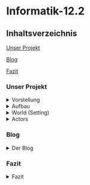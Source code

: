 # Informatik-12.2

## Inhaltsverzeichnis

[Unser Projekt](#1)

[Blog](#2)

[Fazit](#3)

### <a name="1"></a>Unser Projekt

<details>
<summary>Vorstellung</summary>
<br>
Unsere Gruppe, bestehend aus Antonia, Farhat und Vanessa hat ein Spiel namens 'CatchCorona' programmiert. 
Die Idee des Spiels ist es, dass der Spieler einen Antikörper steuert. Dabei muss er mithilfe der Pfeiltasten ein Coronavirus jagen. Wenn der Antikörper das Virus berührt, hat der Spieler gewonnen. Um die Schwierigkeit zu erhöhen, gibt es auch Hindernisse, die Aluhüte, denen man ausweichen muss, oder die auf einen schießen. Letztendlich hat man auch nur eine bestimmte Zeit zum Einfangen, da ein Timer runterläuft.
Programmiert haben wir mit Greenfoot, eine interaktive Java-Entwicklungsumgebung. Dies war für alle in der Gruppe das erste "echte" programmieren.
Der Look und auch das Prinzip des Spieles sollen  an ein 90er-Jahre Arcade Spiel erinnern. Manche der Actors haben wir selbst gezeichnet, so wie den Antikörper, Corona und auch die Aluhüte. Auch die Loose- und Win-Screens haben wir selbst designt. 
Die Idee für das Spiel kam einfach aus der damaligen Corona-Situation heraus. Wir wollten das Thema der Querdenker (Aluhüte), dem Impfen und natürlich dem Coronavirus selbst humoristisch aufarbeiten, um auch einfach mal darüber lachen zu können.
</details>


<details>
<summary>Aufbau</summary>
<br>

### 1. Start Screen
Wenn man das Spiel startet, trifft man als erste auf den StartScreen. Wenn man den StartButton drückt, verschwindet er und stattdessen wird eine Spritze in die Welt gesetzt, die die Impfung darstellen soll. Zusätzlich wird der Schriftzug "Hilfe, rette mich vor Corona!", "Drücke gleich enter zum Starten." und "Steuere den Antikörper mit den Pfeiltasten" angezeigt. Dies sind alle Anweisungen, die der Spieler an die Hand bekommt.
Die Spritze bewegt sich über den Bildschirm nach links und setzt auf halben Wege ein Antikörper (den der Spieler später steuert) in die Welt. Wenn die Spritze den Rand des Screens berührt, wird der GameScreen geöffnet.
 
### 2. Game Screen
Hier beginnt das eigentliche Spiel. Das zu fangende Objekt, Corona, fängt sofort an sich zufällig über den Bildschirm zu bewegen. Der zu steuernde Antikörper fängt erst an sich zu bewegen und sich steuern zu lassen, wenn man die Eingabetaste drückt. Die Aluhüte lassen sich unterscheiden in einen, der statisch ist und mit Bällen zufällig um sich schießt und Aluhüte, die direkt zufällig spawnen und nach kurzer Zeit wieder verschwinden. Wenn man einen Aluhut berührt, oder man von einem Ball abgeschossen wird, hat man verloren. 
Man spielt also klassisch das Spiel und versucht dabei nicht zu sterben und im Rahmen der Zeit das Coronavirus zu fangen. Während des Spiels läuft im Hintergrund durchgehend eine Melodie. Am Ende des Spiels öffnet sich, je nach Ausgang, entweder der Win-Screen oder der Loose-Screen.

### 3.1 Win-Screen
Man gewinnt, wenn der Antikörper Corona berührt. Dann öffnet sich der Win-Screen und ein Applaus ertönt. Zusätzlich hat man hier die Option auf einen 'Play Again' Button zu drücken, um direkt wieder zu dem Game Screen geleitet zu werden.

### 3.2 Loose-Screen
Man landet hier wenn:
- Antikörper Alu berührt
- Antikörper abgeschossen wird
- der Timer abgelaufen ist

 Wenn sich dieser Bildschirm öffnet, ertönt ein trauriger Sound. Auch hier hat man die Option des 'Play Again' Buttons. 
  
</details>

<details>
<summary> World (Setting) </summary>
<br>
 
Es gibt 4 verschiedene Screens/Worlds. Einen StartScreen, ein GameScreen und jeweils ein Loose/Win Screen. Alle spielen in einer Ader, also im menschlichen Blutkreislauf.

### 1. Start Screen
 
Inhalt
- StartButton
- Schriftzüge
- Spritze
- Nicht steuerbarer Antikörper
 
<p align="center">
<img width="600" alt="Start1" src="https://user-images.githubusercontent.com/88386173/162732710-16f9ecd8-2ec9-441d-b9e2-3fdacdb7a9f7.JPG" />
</p>
 
Wenn man das Spiel startet, ist dies der erste Eindruck, den man gewinnt. Wenn man auf den Button drückt, verschwindet dieser und drei Schriftzüge (die Anleitung) und die Spritze werden in die Welt gesetzt. Die Spritze bewegt sich nach links über den Bildschirm und setzt auf dem Weg einen Antikörper in die Welt, der Spieler ist jetzt geimpft (siehe Bild unten). Wenn die Spritze den Rand berührt, wird automatisch der GameScreen geöffnet. Auf dem StartScreen ist außer der StartButton nichts interaktiv. Man kann diesen Teil eher als Animation sehen, die die Geschichte des Spieles darstellt und zusätzlich Zeit gibt, um die Anleitung zu lesen.
 
<p align="center">
<img width="600" alt="Start2" src="https://user-images.githubusercontent.com/88386173/162732774-652f01ce-be59-40f8-bc7e-e4e4ca494a82.JPG" />
</p>
 
<p align="center">
<img width="600" alt="StartCode" src="https://user-images.githubusercontent.com/88386173/162732566-2f1e340e-3cff-49ef-9142-7c3ed5ca5f09.JPG" />
</p>
 
Dies ist der komplette Code des StartScreens. Er ist einfach gehalten, es wird nur der Actor 'StartButton' hinzugefügt, da der restliche Code bei den Actors selbst zu finden ist. 

### 2. Game Screen
 
Inhalt:
- Timer
- Antikörper (steuerbar)
- Corona
- Aluhüte (spawnen random)
- Shooter
- Shot
 
<p align="center">
<img width="600" alt="Game" src="https://user-images.githubusercontent.com/88386173/162733248-0f84099c-1577-4982-945e-fe17ad2e494b.JPG" />
</p>
 
Dies ist ein Screenshot, der den Aufbau des Spieles verdeutlicht. Das gelbe Coronavirus bewegt sich sofort selbstständig und zufällig über den Bildschirm. Der Antikörper ist über die Pfeiltasten steuerbar und bewegt sich erst, wenn man die Eingabetaste drückt. Rechts kann man den statischen Aluhut sehen, der Bälle zufällig schießt. Der linke Aluhut ist einer, der zufällig irgendwo spawnt und auch nach kurzer Zeit wieder verschwindet. Es kann auch sein, dass mehrere Aluhüte spawnen. Oben in der Ecke sieht man den Timer, der runterzählt.

<p align="center">
<img width="600" alt="GameCode1" src="https://user-images.githubusercontent.com/88386173/162732820-c555a8bd-6422-485e-84c5-cc7accb92781.JPG" />
</p>
 
Den Code des GameScreens kann man in zwei Teile einteilen. In dem ersten Teil werden alle Actors in die Welt gesetzt. Es wird auch die Geschwindigkeit reguliert. Zusätzlich wird hier für die Hintergrundmusik codiert. Diese ist statisch, da sie sich sonst jedes Mal, wenn man das Spiel neu startet, selbst überlegen würde.
 
<p align="center">
<img width="450" alt="GameCode2" src="https://user-images.githubusercontent.com/88386173/162732826-74bb813f-fe82-4aee-89f5-fb88f6a78226.JPG" />
</p>
 
Der zweite Teil des Codes enthält die Methoden 'countTime' und 'showTime'. 'countTime' zählt den Timer (der auf dem 1. Bild zu sehen ist) runter und öffnet, wenn 0 erreicht ist, denn Loose Screen - man hat verloren. Die 'showTime' Methode zeigt den runterzählenden Timer und davor den Ausdruck 'Timer:' in der linken oberen Ecke im Spiel an, sodass man immer den aktuellen Stand sehen kann. Die restlichen Codes sind auch bei den Actors zu finden.

### 3.1 Win-Screen

Inhalt:
- Play Again Button
 
<p align="center">
<img width="600" alt="WinScreen" src="https://user-images.githubusercontent.com/88386173/162733304-6e2137d5-6c3d-4857-b5af-a16113942233.JPG" />
</p>

Dies ist der Win-Screen, zu welchem man gelangt, wenn man gewonnen hat. Wenn man den 'Play Again' Button drückt, wird man automatisch erneut zu dem GameScreen weitergeleitet.
Der Code (unten zu sehen) ist für den Screen selbst einfach, es wird der Actor 'NewGame' (der 'Play Again' Button) in die Welt gesetzt. 

<p align="center">
<img width="600" alt="WinCode" src="https://user-images.githubusercontent.com/88386173/162733374-dec407f3-642c-4ce3-9b10-353630161b58.JPG" />
</p>

### 3.2 Loose-Screen

Inhalt:
- Play Again Button
 
<p align="center">
<img width="600" alt="LooseScreen" src="https://user-images.githubusercontent.com/88386173/162733471-60b75e3f-29fe-4ffb-afa8-8c5e7f1c7b6e.JPG" />
</p>

Der Loose-Screen ist identisch aufgebaut, wie der Win-Screen.
 
<p align="center">
<img width="600" alt="LooseCode" src="https://user-images.githubusercontent.com/88386173/162733477-9566d2a9-58e8-4f43-93fb-46c7b41a2a63.JPG" />
</p>

 </details>


<details>
<summary>Actors</summary>
<br>
 
 <p align="center">
  <img width="100" alt="Actors" src="https://user-images.githubusercontent.com/88386173/162728127-cde5776b-6562-4dc9-bf71-4ea8d56dbf7f.JPG" />
</p>
 
## StartButton
 
 <p align="center">
  <img width="250" alt="StartButton" src="https://user-images.githubusercontent.com/88386173/162729189-d608f3d3-5bf5-4a63-9f88-00e8baacdbd5.png" />
</p>
  
<p align="center">
<img width="650" alt="Allgemein" src="https://user-images.githubusercontent.com/88386173/162728603-93c935e9-357f-4ac7-ae9f-8a6b1e66261c.JPG" />
</p>
 
Dies ist der Actor StartButton, der, wenn man ihn drückt, das Spiel startet. Der obere Code ‚public StartButton‘ setzt das Bild des Actors und verkleinert es um die Hälfte.

 <p align="center">
<img width="650" alt="addSpritze" src="https://user-images.githubusercontent.com/88386173/162728649-34611d5d-e4c5-4d5a-98a1-9f7fe8ed0293.JPG" />
</p>
 
Die Funktion des StartButton ist der public void ‚addSpritze‘.  Dieser wird ausgeführt, wenn man mit der Maus auf den Button klickt. Als erstes wird ein Klick-Geräusch abgespielt. Danach wird der Actor ‚Spritze‘ an einer bestimmten Stelle in die Welt gesetzt und die Anweisungen für den Spieler als Text angezeigt. Zuletzt verschwindet der StartButton.
 
 
## Spritze
 
<p align="center">
<img width="100" alt="Spritze" src="https://user-images.githubusercontent.com/88386173/162729308-170eebfc-4aba-4785-bd43-c1c5957426f7.png" />
</p>

<p align="center">
<img width="650" alt="Spritzeallg" src="https://user-images.githubusercontent.com/88386173/162728781-a29b4f3b-1a1a-412e-8d49-069831d6b69e.JPG" />
</p>

<p align="center">
<img width="650" alt="moveanddropp" src="https://user-images.githubusercontent.com/88386173/162728846-f801087a-aa51-461c-adfd-c72116d75541.JPG" />
</p>
 
Der Actor ‚Spritze‘ wird über den StartButton in die Welt gesetzt. Die Spritze hat drei verschiedene Funktionen, ‚impfen‘, ‚add‘ und ‚WorldEdge‘. Bei ‚impfen‘ bewegt die Spritze sich nach links über den Bildschirm. Wenn sie die Stelle (250, 100) erreicht, wird ein Antikörper über ‚add‘ in die Welt gesetzt. Dies ist alles eine Animation, die die Impfung nachstellt und genug Zeit gibt, die Anleitung zu lesen. Wenn die Spritze den linken Bildschirmrand erreicht, wird sie durch ‚WorldEdge‘ entfernt und der GameScreen wird geöffnet. 

## Antikörper
  
Der Antikörper wird auf dem Start-Screen in die Welt gesetzt.

<p align="center">
  <img width="250" alt="Antikörper" src="https://user-images.githubusercontent.com/88386173/152698020-950b4e70-1960-4ee4-9d61-b14cc83ca149.PNG" />
</p>

 <p align="center">
  <img width="900" alt="Antikörperallg." src="https://user-images.githubusercontent.com/88386173/162726009-0193f275-3641-49d9-b691-40447fdd1079.JPG" />
</p>
 
 <p align="center">
  <img width="900" alt="Fortbewegung" src="https://user-images.githubusercontent.com/88386173/162726225-5b13261f-197d-45e3-b724-3164b9a2b5fb.JPG" />
</p>
 
Der Antikörper ist der wichtigste Actor in diesem Spiel. Er wird von dem Spieler gesteuert. Wir haben hier mit einer boolean-Funktion gearbeitet, wodurch die startFlag zu Anfang false ist. Dies hat den Sinn, dass die Funktionen des Antikörpers erst funktionieren, wenn man die Eingabetaste drückt und dadurch die startFlag = true ist. Die Funktionen des Antikörpers sind ‚moveandturn‘, ‚eat‘ und ‚eaten‘. ‚Moveandturn‘ ist dafür da, dass man den Antikörper steuern kann. Dieser bewegt sich nur in Kreisbewegungen voran, da man nur mit der linken und rechten Pfeiltaste arbeitet und der Antikörper sich demnach leicht nach links oder rechts rotiert. Wenn man keine Pfeiltaste drückt, bewegt sich der Antikörper vorwärts.

 <p align="center">
  <img width="900" alt="eat" src="https://user-images.githubusercontent.com/88386173/162726318-09ad2d34-5cd4-4f6a-83b4-c67b8fb8f187.JPG" />
</p>
 
Bei ‚eat‘ wurde dafür codiert, dass wenn der Antikörper den Actor Corona berührt, Corona aus der Welt entfernt wird. Außerdem wird ein klatschen-Sound abgespielt und der Win-Screen geöffnet, da man das Spiel gewonnen hat.

<p align="center">
<img width="900" alt="eaten" src="https://user-images.githubusercontent.com/88386173/163677142-9fd5e374-780b-4c55-be8a-1d828b6b08b9.JPG" />
</p>

‚Eaten‘ hingegen sorgt dafür, dass wenn man den Actor ‚Shooter‘ berührt, man auch verloren hat, ergo es wird die traurige Melodie gespielt und der Loose-Screen wird geöffnet.

## Corona Virus

<p align="center">
<img width="259" alt="Virus" src="https://user-images.githubusercontent.com/88386173/152698129-0ca5576c-3438-45a8-adbd-3b08ba420612.PNG" />
</p>
  
 
<p align="center">
<img width="650" alt="move" src="https://user-images.githubusercontent.com/88386173/162728278-a9d22436-9dda-43d9-9994-2abd151c9ef2.JPG" />
</p>
 
Der Actor Corona hat nur eine Aufgabe, nämlich sich willkürlich hin und her zu bewegen.  Mit dem void ‚moveAround‘ bewegt sich das Virus immer vorwärts. Allerdings wird immer wieder eine zufällige Nummer zwischen 0 und 100 generiert Wenn diese kleiner als 10 ist, dreht sich der Actor um einen bestimmten Grad, der auch zufällig generiert wird. Außerdem hat Corona noch die Aufgabe, wenn es einen Rand berührt, sich um 180 Grad zu drehen, sodass es nicht hängen bleibt.
 
## Alu (Aluhut)
 
<p align="center">
<img width="100" alt="Actors" src="https://user-images.githubusercontent.com/88386173/162729778-18bc58ad-b345-45a7-9cac-de03c0118236.png" />
 </p>

<p align="center">
<img width="650" alt="Aluallg" src="https://user-images.githubusercontent.com/88386173/162729448-56552ad7-86e4-4e25-9665-689ef1c2fd3f.JPG" />
</p>
 
Aluhut ist einer der Actor, die der Antikörper nicht berühren darf. ‚Appear‘, ‚kill‘ und ‚disappear‘ sind seine Methoden. 

<p align="center">
<img width="650" alt="appear" src="https://user-images.githubusercontent.com/88386173/162729543-1fb8e665-f79d-409a-8996-45a87ec24484.JPG" />
</p>
 
Bei ‚appear‘ ist dafür codiert, dass eine zufällige Zahl zwischen 0 und 400 generiert wird. Wenn diese Nummer 15 ist, wird ein Aluhut an zufällig generierten Koordinaten in das Spiel gesetzt. So ist gegeben, dass weder das Wo noch das Wann der Aluhüte vorhersehbar ist. 

<p align="center">
<img width="650" alt="kill" src="https://user-images.githubusercontent.com/88386173/162729594-82c28171-8d23-4b07-bfae-c5d9e8397417.JPG" />
</p>
 
Public void kill sorgt dafür, dass wenn der Antikörper einen Aluhut berührt, der Antikörper entfernt, die traurige Melodie abgespielt und der Loose-Screen geöffnet wird. Der Spieler hat verloren.
 
<p align="center">
<img width="650" alt="disappear" src="https://user-images.githubusercontent.com/88386173/162729641-1f1ccb19-6420-4abe-aab6-3bbf1df96600.JPG" />
</p>
 
Allerdings können die Aluhüte auch selber verschwinden. Bei ‚disappear‘ wird ein definierter Timer runtergezählt und wenn er 0 erreicht, wird der Aluhut aus der Welt entfernt. Wenn es dies nicht geben würde, wäre der Screen nach kurzer Zeit voll mit Aluhüten. Außerdem macht es das Spiel spannender, wenn Hindernisse zufällig auftreten und kurz danach wieder verschwinden.

## Shooter
 
<p align="center">
  <img width="100" alt="Shooter" src="https://user-images.githubusercontent.com/88386173/162730377-50c6d2fa-2108-4be2-b434-748d4752e4eb.png" />
</p>

<p align="center">
<img width="700" alt="Allg" src="https://user-images.githubusercontent.com/88386173/162730321-632c9d41-f98b-4c9e-ba19-a2127b3530af.JPG" />
</p>
 
Der Shooter ist ein Aluhut, der sich immer in einer Ecke des Game-Screens befindet und die Fähigkeit besitzt, Globulis, symbolisch dargestllt durch den Actor Shot, durch das Spiel zu schießen. Die Rate der Schussverzögerung, wird durch dem Minimalwert (minShotelay = 40) und dem Maximalwert (maxShotDelay = 160) geregelt. Wenn der codierte shotTimer == 0 entspricht, wird ,shoot' ausgeführt, und zwar in bestimmten Abständen, die von den Schussverzögerungen angegeben werden. Diese Funktion läuft durchgehend. ,shoot' regelt zunächst die Schussausrichtung von Shot, mittels des Greenfoot Ausdrucks ,getRandomNumber(360)', was heißt, dass eine Nummer zwischen 0 und 359 kreiert wird. Shot spawnt somit nach dem Zeit Intervall mit seiner Ausrichtung an der Stelle unseres Shooters. 

## Shot
 
<p align="center">
<img width="50" alt="Shot" src="https://user-images.githubusercontent.com/88386173/162730430-6f50961d-f09c-4be3-8279-b43d929504e8.png" />
</p>

<p align="center">
<img width="750" alt="Allg" src="https://user-images.githubusercontent.com/88386173/162730601-2a1c4f6a-edb5-4150-8d68-1899c94d949a.JPG" />
</p>

Shot entspricht die Globulis, die willkürlich durch den Screen geschoßen werden und ein weiteres Hindernis des Spiels darstellen sollen. Der erste Teil des Codes, greift die vom Shooter gegebene Ausrichtung auf und übertragt diese auf unser zu schießendes Objekt. "delete" und "mover" sind der Übersicht halber im public void act() und werden nacheinander ausgeführt.
 
<p align="center">
<img width="750" alt="delete" src="https://user-images.githubusercontent.com/88386173/162730641-fc378b4b-c9d7-40e4-8fd8-5ef08f9318ae.JPG" />
</p>
 
Wenn Shot auf den Protagonisten unseres Spiels, den Antikörper, trifft, wird der folgende Code ausgeführt. Der Abstand zum Antikörper ist in einem solchen Fall Null. Wenn der Abstand Null ist, wird der Antikörper aus der Welt gelöscht und es erscheinen die traurige Musik und der Loose-Screen, da man das Spiel bei Kontakt mit den Globulis verliert. 

<p align="center">
<img width="750" alt="mover" src="https://user-images.githubusercontent.com/88386173/162730693-9272250f-c732-4c3b-b3cf-a0dc409be736.JPG" />
</p>
 
Der Code für ,mover' sorgt dafür, dass sich unser Actor überhaupt bewegt und schlußendlich beim Aufprallen gegen die Ränder des Screens, nicht an diesen hängen bleibt und aus der Welt verschwindet. 

## NewGame
 
<p align="center">
<img width="100" alt="PlayAgain" src="https://user-images.githubusercontent.com/88386173/162730888-746e34e3-d882-4ffb-90f6-2a97e0a4296b.png" />
</p>
 
<p align="center">
<img width="750" alt="AllgPlayAgain" src="https://user-images.githubusercontent.com/88386173/162730830-23d5e9da-3bfb-4855-9cc8-1ed96677b7de.JPG" />
</p>
 
Im Code des Actors ‚PlayAgain‘ wird am Anfang erst das Bild genau definiert. Dann kommt die Act Methode, in welcher definiert ist, dass wenn man mit der Maus den Actor klickt, ein Klick-Geräusch abgespielt und der GameScreen geöffnet wird. Man kann das Spiel direkt erneut starten und so die Animation und Anleitung am Anfang überspringen.


</details>

### <a name="2"></a>Blog

<details>
<summary>Der Blog</summary>
<br>
  
## 21-12-2021
Unsere Gruppe hat heute angefangen, über neue Projekt Ideen nachzudenken. Anschließend haben wir recherchiert, welche Programme und Programmiersprachen für Anfänger geeignet sind. Dies war etwas schwierig, einfach wegen der Fülle an Auswahlmöglichkeiten, die online vorhandens sind. Mit Hilfe einer Beratung von Herrn Buhl haben wir uns dazu entschlossen, ein neues Coding Programm auszuprobieren und nicht mehr in Blocksprache zu coden, sondern uns an das "echte" Coden zu wagen. Schnell sind wir zu Greenfoot gelangt, ein für Ausbildungszwecke entwickeltes Programm, bei welchem man mit Java programmiert. Herr Buhl hat uns einen großen Teil der Stunde, die Basics von Greenfoot mit "Actors" und "Worlds" erklärt und wie diese miteinander interagieren und man programmiert.

## 22-12-2021
Wir haben uns erste Spiele bei Greenfoot angeschaut, wie ein Raketenspiel, um das Prinzip dahinter besser zu verstehen.

## 11-01-2022

Heute hat sich Vanessa weiter mit Greenfoot beschäftigt. Nun wissen wir etwas mehr über Greenfoot und was / wieviel wir damit programmieren können. Wir überlegen weiterhin, was wir konkret mit Greenfoot machen wollen, weswegen wir uns weiterhin über dieses Programmier-Portal informiert haben und verschiedene Dinge damit ausprobiert haben. Nun wissen wir, wie wir die Actors zum Bewegen bekommen. Das Kommando move(50) lässt den Actor automatisch nach rechts bewegen, wenn der "Run" Button berührt wird, genau so wie TurnTowards(), wodurch er sich eine eine andere Richtung (hin zu etwas) bewegt. Auch wenn das schon eine erste Erkenntnis ist, müssen wir natürlich noch daran arbeit. Am Ende soll es nämlich ein Spiel werden, was mit den Tasten der Tastatur spielen kann und nicht eine Simulation. Dafür hat uns Herr Buhl auch ein Buch gegeben, mit einer Einführung zu Greenfoot. Dieses hat Vanessa dann mit nach Hause genommen.

Erster Fortschritt:

![cakecode](https://user-images.githubusercontent.com/88386321/149143439-dc78d9d9-21ff-4080-a3c1-d8c94151a41a.PNG)
![mousecode](https://user-images.githubusercontent.com/88386321/149143135-7704f5c2-0cdf-4ff8-878f-937b58a161c5.PNG)
  
Erster Codes für zwei sich bewegende Objekte (Actors).

![restingactors](https://user-images.githubusercontent.com/88386321/149143188-e60a1076-9b70-44f7-af10-342fa5b1708d.PNG)
  
Objekte (Actors) in der Welt.

![runningactors](https://user-images.githubusercontent.com/88386321/149143281-abfe9a30-c43e-4e4d-95e9-94397fa81a41.PNG)
  
Die Objekte nachdem "Run" gedrückt wird. 

## 12-01-2022

Heute hat die Stunde etwas später begonnen (ca. 13:20). Da wir nicht so viel Zeit hatten, haben wir uns mit dem Buch beschäftigt, was uns Herrn Buhl am Tag zuvor gegeben hat, um Java und Greenfoot nach wie vor besser nachzuvollziehen. Schliesslich hat Vanessa angefangen, den vorgegebenen Tutorials folgend etwas neues auf Greenfoot zu programmieren. 
 
## 18-01-2022
Was haben wir gemacht?
  
## 19-01-2022
Wir haben eine Mindmap mit unseren Finalen Ideen für unser neues Projekt erstellt:

<p align="center">  
<img width="1010" alt="Informatik12 2" src="https://user-images.githubusercontent.com/88386173/152692115-733754d4-b3d2-42aa-a9e8-5ea66cd2479d.PNG" />
</p>
  
1. Idee: Ein Klavier programmieren, bei dem Töne erscheinen, wenn man verschiedene Tasten drückt. Zusätzlich kann man seine Werke aufnehmen und immer wieder abspielen, oder sogar die Art von Tönen verändern, wie in eine Orgel. 
2. Idee: Ein Spiel, in welchem man ein Antikörper ist, der einen Coronavirus jagt. Es spielt sich in einer Ader ab und das Ziel ist es, den Virus zu fangen. Dabei treten Hindernisse auf, wie statische Aluhüte, denen man ausweichen muss, oder Globulis, die auf einen geschossen werden. Wenn man eines von beiden berührt ist das Spiel vorbei.
  
Wir haben uns darauf geeinigt, die 2. Spielidee zu verwirklichen und sammeln nun Codes, die wir benötigen.
  
## 25-01-2022
Ausgefallen  

## 26-01-2022
Ausgefallen

## 01-02-2022
Vanessa hat angefangen das Spiel zu programmieren. Nachdem sie das Greenfoot Buch zum grössten Teil durchgelesen hat und Zuhause Videos zum Programm geschaut hat, hat sie probiert, ein "Test-Spiel" mit ähnlichen Funktionen zum geplanten Endspiel zu erstellen. Zunächst hat sie die drei Actors "pizza", "leaf" und "shots" in die Welt gesetzt. Dabei soll "pizza" das "Antikörper" darstellen und "leaf" das "Coronavirus". Das Spiel sollte demnach daraus bestehen, dass das Antikörper probiert, den sich durchgehend bewegenden "Virus" abzuschießen. Der erste Schritt war also, dass "pizza" den Actor "shots" beim drücken der Leertaste auf "leaf" schiesst. Dabei soll sich Pizza später auch noch nach oben und nach unten bewegen können. Die Funktion des Abschießens wurde diese Stunde programmiert:
  
![game(1)](https://user-images.githubusercontent.com/88386321/154082477-b08c25bf-9796-41f2-98ac-1d65115aed51.PNG)
  
Screen mit den Actors "pizza" und "leaf"
  
![game(2)](https://user-images.githubusercontent.com/88386321/154082674-6b0cf9e6-8f13-4abf-8ee1-a685c39c30a3.PNG)
  
Screen, nachdem "shots" durch drücken der Leertaste geschossen wurde

Codes zum abschiessen von "shots":

![pizzacodes](https://user-images.githubusercontent.com/88386321/154083433-de33620e-d32b-4065-b185-f1709b1e6196.PNG)
  
## 08-02-2022
Antonia hat zu Hause, da sie krank war und in ein paar Stunden gefehlt hat, weiter gearbeitet. Zum einen hat sie Github aktualisiert und den Aufbau der Seite weiter ausgearbeitet. Dann hat sie im Greenfoot Buch erste Codes herausgesucht, die für unser Spiel nützlich sein könnten. Zuletzt hat sie unseren Spielhintergrund und die Charaktere gezeichnet, sodass wir diese ins Spiel einarbeiten können.
Farhat hat zu Hause, da sie krank war, für Antonia und Vanessa mögliche Codes recherchiert für die Art von Spiel, die wir umsetzen wollen.
In der Stunde haben wir angefangen, eine zweite Version von unserem Spiel zu programmieren. Der Unterschied zur anderen Version liegt dabei, dass sich der Protagonist nicht vor und zurückbewegt, sondern er sich ständig fortbewegt und man mit den links und rechts Tasten  nur der Winkel ändern kann. Zusätzlich zu der Steuerung haben wir auch schon den Antagonisten erstellt, welcher, wenn der Protagonist ihn berührt, verschwindet. Der Antagonist bewegt sich von alleine und völlig zufällig vortwärts und dreht um, wenn er den Bildschirmrand berührt. 
Bisher sind unsere Actors nur durch "Platzsteller" besetzt, da die Bilder, die Antonia zu Hause erstellt hat momentan noch nicht funktionieren. Sie haben, obwohl sie freigestellt sind, immer noch einen weißen Rand und erscheinend viel zu groß. Dieses Problem wollen wir noch lösen. 
  
<p align="center">
<img width="900" alt="code world" src="https://user-images.githubusercontent.com/88386173/153778984-662cd5d7-3dc2-49ce-9715-49a6f12ccd18.png" />
</p>
  
Das hier ist die Code Übersicht unserer World, in der das eigentliche Spiel stattfindet. Hier werden die beiden Charaktere Corona und Antikörper zu Anfang des Spiels hinzugefügt. 
  
<p align="center">
<img width="900" alt="code antigen" src="https://user-images.githubusercontent.com/88386173/153778772-71122d78-4177-434e-9893-a7079ab405be.png" />
</p>
  
 Der obere Code bewirkt, dass sich der Protagonist bei rechter/linker Pfeiltaste jeweils um 3 Grad dreht. 
 Der untere Code bewirkt, dass  der Protagonist bei Berührung den Antagonist ("Corona") "isst", dieser also verschwindet.
 
 <p align="center">
<img width="900" alt="code corona" src="https://user-images.githubusercontent.com/88386173/153778885-a0d5b124-b583-4562-89bb-ec2eebcdf022.png" />
</p>

Dies sind die ersten Codes des Antagonisten "Corona". Der obere code ist dafür da, dass sich Corona fortbewegt und dabei sich in zufällig erstellten Winkeln dreht um die Richtung zu wechseln.
Die beiden unteren Codes beschreiben, wie zuvor erwähnt, dass  Corona, falls es den Rand berührt, abprallt und in die genau andere Richtung (180 Grad) weiter bewegt.
  
<p align="center">
<img width="400" alt="world 1" src="https://user-images.githubusercontent.com/88386173/153779031-397eeaa0-ba1c-4ec3-8e6c-d07114397cb1.png" />
</p>
  
Und hier sieht man nun final unseren ersten Entwurf des Spieles. Das Mader-ähnliche Tier stellt den Gegner dar, das K steuert der Spieler. Wichtig zu erwähnen ist hier, dass alles, sowohl die Kostüme der Actors als auch der Hintergrund bisher nur Platzhalter sind und sich noch ändern sollen.
  
Zusatz: Da Vanessa und Antonia  sich falsch verstanden haben und an zwei verschiedenen "Arten" des Spiels gearbeitet haben (vgl. 08.02.2022), mussten wir sämtliche Codes, die Vanessa eigentlich programmiert hatte, verwerfen.
  
Vanessa hat also Plan geändert und die Rollen von "pizza" und "leaf" umgedreht. "Pizza" soll jetzt das Antikörper sein, welches vom Actor "leaf", unserem Aluhütchen, abgeschossen werden soll. Die Funktionen, des sich Hoch- und Runterbewegens waren also nicht mehr nötig, genauso wie das weitere Programmieren des sich automatisch Hoch- und Runterbewegenden "leaf"-Actor. Nachdem Antonia und Vanessa das Missverständnis geklärt haben und sich dazu entschieden haben, an Antonias "Jagd"-Version weiter zu codieren, hat sich Vanessa mit unterschiedlichen Codes auseinandergesetzt, die man in die richtige Version einsetzen könnte. Der nächste Schritt war für sie, ein Code zu finden, durch welchen der Actor "pizza" verschwindet, sobald er vom abgeschossenen Actor "Shots" berührt wird. 
  
Code für das Verschwinden von "pizza" nach dem Abschießen von "Shots":
  
![shotnewcode](https://user-images.githubusercontent.com/88386321/157477273-3c111640-72f4-4b73-8a77-35ed253a602f.jpeg)


## 09-02-2022
Vanessa und Antonia haben sich aufgeteilt und coden jeweils beide an einer der beiden App-Versionen weiter. Am Ende wollen wir dann die Funktionen, die uns am besten gefallen, zu einem Spiel zusammensetzen. 
So hat Vanessa weiter an einer "Schieß-Funktion" gecodet, die wir später für Hindernisse nutzen wollen, die auf unseren Protagonisten schießen, oder er kann auf diese schießen.
Antonia hat währenddessen eine zweite subworld erstellt und auf dieser einen Startbutton-actor eingeführt, bei welchem auf Knopfdruck das Spiel startet. Da Greenfoot andauernd abgestürzt ist, konnte sie ihn bisher nicht testen und muss dies nächste Stunde tun. Zuhause hat Antonia den GitHub für die letzten Tage geupdatet.

## 15-02-2022
Antonia hat einen Start Screen als neue World eingefügt, die als Erstes erscheint, wenn man das Spiel startet. Darauf ist ein Actor mittig platziert, welcher wie ein Startknopf aussieht. Wenn man auf "Button" drückt, erscheint der Gaming Screen und der Coronavirus fängt schon an sich zu bewegen. 
Den Actor, den der Spieler selbst steuert, ein Antikörper, fängt erst an sich zu bewegen, wenn man die Eingabetaste klickt. Dies haben wir mit einer Boolean Funktion codiert, die immer false ist, außer wenn die Eingabetaste gedrückt wird. Und die Aktionen des Antikörper arbeiten nur, wenn Boolean true ist. 
Nachdem dies eingestellt war, hat sich Antonia an die Einführung eines Hindernis probiert. Wir wollten Querdenker, sogenannte "Alu"s (wegen Aluhüte), die immer wieder random auftauchen und nach ein paar Sekunden wieder verschwinden. Wenn der Antikörper gegen einen Alu stößt, ist das Spiel verloren.
Der Code sieht vor, dass  der Computer eine Zahl zwischen 0 und x random generieren soll. Ist diese Zahl 15, wird ein Alu an eine beliebige Stelle im Spiel platziert. Allerdings hat sie dazu noch nicht die Funktion erstellt, dass Alu nach ein paar Sekunden wieder verschwindet, weshalb sie in der Test- und Suchphase nach einer passenden Zahl, von Alus überschwemmt wurde. Doch nach ein paar Versuchen, hat sie eine gute Zahl gefunden, wo Alus in einem angemessenen Abstand spawnen.
  
<p align="center">
<img width="700" alt="startbutton" src="https://user-images.githubusercontent.com/88386173/156214139-04980902-3b87-42fd-bec8-1a2497f6e4b9.PNG" />
</p>
Dies ist der StartButton, der das Spiel startet.
  
  <p align="center">
<img width="700" alt="gegner" src="https://user-images.githubusercontent.com/88386173/156213672-2d6295b6-b3cb-4e48-82a2-829dd9057b8e.PNG" />
</p>
  
Dies ist der Code, damit Gegner nach einer zufälligen Zeit auftauchen und das Spiel verloren ist, wenn der Antikörper ein Alu berührt.

Vanessa hat sich mit der Frage beschäftigt, wie die Shots, nachdem sie geschossen wurden, verschwinden können. Nach dem Abschießen blieben diese am Rand des Spiels hängen, was ja im wahren Spielen vermieden werden sollte. Sie hat sich also im Forum und in der Greenfoot-Bibliothek über mögliche Codes informiert und auch verschiedene ausprobiert. Jedoch hat keiner von diesen funktioniert. Ihre Aufgabe war es also, nach einem passenden Code zu suchen. Weiter beschäftigt sich Vanessa auch mit der Frage, wie "Shots" automatisch geschossen werden kann, da diese Funktion zu einem Actor gehört, den wir nicht kontrollieren sollen, sondern der den Spieler in verschiedenen Zeitabständen abschießen soll.
  
## 16-02-2022
Antonia hat heute den Start-Button auf dem Startscreen resized, da dieser viel zu groß war. Dazu hat sie die beiden End-Screens 'Loose' und 'Win' provisorisch erstellt und in das Spiel eingebettet. Bis zur nächsten Stunde will sie die endgültigen Screens für das Ende designen.   
Farhat war heute auch wieder da und schaut uns über die Schulter. Zusätzlich probiert sie sich selbst im Programmieren und recherchiert im Internet nach nützlichen Codes.
  
<p align="center">
<img width="500" alt="startbuttonsize" src="https://user-images.githubusercontent.com/88386173/156215523-88df1fe1-7f48-4fac-b59a-f9c46c3ac9d1.PNG" />
</p> 
Dieser Code passt die Größe des Buttons an.
  
Vanessa hat zusammen mit Herrn Buhl den richtigen Code zum Verschwinden von "Shots" am Rand gefunden und diesem im Spiel eingebaut (einen Code, den sie unter anderem schon probiert hatte, jedoch falsch programmiert hatte). Außerdem hat sie eine Lösung gefunden, wodurch "Shots" in bestimmten Zeitabständen vom Actor "leaf" geschossen werden kann. Diesen Code plant sie nächste Stunde zu programmieren.
  
![shotnewcode](https://user-images.githubusercontent.com/88386321/157490166-a99244e7-9ea2-4947-a0ad-9d43e904a691.jpeg)

Code der "Shots"-Klasse zum Verschwinden 
  
## 22-02-2022
Antonia hat bei den Alus (die Hindernisse) nun versucht einen Timer einzuführen. Wenn dieser abgelaufen ist, soll das spezifische Alu wieder verschwinden. Allerdings scheint irgendwo im Code ein Fehler zu liegen, den sie partout nicht finden kann. Denn anstatt nach einigen Sekunden zu verschwinden, verschwindet Alu sofort und taucht auch nie wieder auf. Da sie den Fehler im Code vorerst nicht finden kann, macht sie erstmal was anderes. Sie führt die endgültigen Loose- and Win-Screens ein. Auch ändert sie vom Antikörper das provisorische Kostüm (ein roter Kreis mit "K" drin) zu dem endgültigen Kostüm, dass sie extra zu Hause gezeichnet hat.

Vanessa hat hingegen die Funktion zum automatischen Schießen von "Shots" codiert. Dafür hat sie in der Bowser-Klasse von "leaf" die Maximale und Minimale Verzögerung zwischen den Schüssen angegeben, wobei sie die Parameter 40 und 160 gewählt hat. Der Timer, welche die Funktion "shoot()" der "leaf" Klasse aufruft, besteht aus der Summe von dem Minimalwert (40) und eine willkürliche Zahl zwischen den Parametern, wobei diese Funktion wiederholt läuft.
  
![leafcodenew](https://user-images.githubusercontent.com/88386321/157482899-57747368-0619-40a3-b1b0-5dbda127a2e0.PNG)

Erste Code: Timer der "Shots"
  
## 23-02-2022
Herr Buhl hat Vanessa und Antonia eine weitere, ausführlichere Ausführung in Greenfoot gegeben und ihnen weitere Codes und Möglichkeiten präsentiert. Auch hat er den Fehler in Antonias Alu-Timer gefunden (ein ";", wo es nicht hingehörte). Der Code funktioniert nun also.
  
<p align="center">
<img width="700" alt="timer" src="https://user-images.githubusercontent.com/88386173/156214506-92c66ef4-94ee-4874-b7e4-75f6f6990f08.PNG" />
</p>
  
Das fehlerhafte Semikolon kann man in der if Funktion sehen. Ohne dieses funktioniert der Code.
  
Herr Buhl konnte Vanessa mit dem Problem der willkürlichen Schüsse helfen. Da "Shots" nicht nur horizontal und in eine Richtung geschossen werden sollte, sondern in mehreren Richtungen, bedarft es auch einen entsprechenden Code. Vanessa hatte zunächst vor, mit der Funktion Greenfoot.getRandomNumber einen Code zu erstellen, durch welchen eine willkürliche Nummer ausgesucht werden solle, die durch andere Codes eine Schussrichtung angeben sollte. Dies hatte leider nicht funktioniert. Dennoch konnte Herrn Buhl uns dabei helfen, einen anderen Code zu finden.
  
![shotnewcode](https://user-images.githubusercontent.com/88386321/157486181-e1497787-44db-4ec1-b6de-a205c3cb10f4.PNG)

Der Code gehört zur "Shots"-Klasse. Der obere Teil in der Bowser-Klasse gehört zur Ausführung der Funktion. Der Code der "leaf"-Klasse ruft die Funktion für den Actor "Shots" auf.
  
![leafcodenew](https://user-images.githubusercontent.com/88386321/157486779-1d5f9549-15e1-44bd-8907-e5eade30cbbb.PNG)

Der zweite Code gehört zu "leaf" und basiert auf dem schon erahnten Prinzip von "Greenfoot.getRandomNumber". Er dient zur willkürlichen Schieß-Funktion von "leaf"

  
## 01-03-2022
Antonia hat zu Hause den GitHub aktualisiert und die Sachen eingetragen, die sie in den letzten 2 Wochen programmiert hat. Sie hat auch einen neuen Start-Screen designt. Im Unterricht hat sie dann direkt den neuen Start-Screen eingeführt. Dann hat sie eine kleine Animation programmiert, die abläuft, nachdem man den StartButton gedrückt hat (dieser verschwindet dann). Eine Spritze erscheint im Bild und bewegt sich nach links. An einer bestimmten Koordinate (X/Y), setzt sie ein Antikörper in die Welt (der Körper ist nun geimpft). Die Spritze bewegt sich weiter, bis sie den linken Rand berührt, dann öffnet sich das eigentliche Spiel. Nachdem dies funktioniert hat, hat sie das provisorische Corona Kostüm gegen das Echte ausgetauscht. Danach wurden alle Actors so unbenannt, dass sie am Anfang großgeschrieben werden und dementsprechend die Codes noch überarbeitet.
Farhat hat als Erstes nach einem Bild für unseren Alu-Actor gesucht. Danach hat sie auch gecodet. Sie hat ausprobiert, wie man Soundeffekte bei bestimmten Interaktionen und allgemein eine Melodie im Hintergrund einrichten kann. Dies wollen wir, wenn die Zeit es zulässt, noch auf unser Spiel übertragen.
Zum Schluss der Stunde hat Vanessa das erste Mal probiert, die separat programmierten Codes zusammenzufügen. Dies heißt konkret, dass wir Alu jetzt auch schießen lassen wollen. Die Codes an sich haben keine Fehler, aber sie funktionieren zusammen nicht so gut, wie einzeln. Wir werden nun versuchen, den Fehler zu finden. Sonst haben wir die Idee, dass wir 1 statischen Alu zusätzlich einführen, der immer da ist, und als einziger schießt. An diese Funktion soll nun Vanessa arbeiten.

<p align="center">
<img width="500" alt="neuerbutton" src="https://user-images.githubusercontent.com/88386173/156214849-93ae399c-836e-4dd4-a684-2fcf001d4ec2.PNG" />
</p> 
  
Der StartButton wurde für die Animation am Anfang umfunktioniert. Wenn dieser geklickt wird erscheint nun nicht direkt die Game-World, sondern der Knopf verschwindet und eine Spritze erscheint. 
 
<p align="center">
<img width="700" alt="Spritzecode" src="https://user-images.githubusercontent.com/88386173/156215546-19f20811-6cd7-43c5-9f5f-dd658dcce9c3.PNG" />
</p> 
  
Dies ist der Code für den neuen Actor "Spritze". Die Spritze bewegt sich nach links (also auf der X-Achse immer minus 1) und auf dem Weg setzt sie bei 200/200 ein Antikörper ab, der Körper ist nun also "geimpft". Wenn sie den Rand berührt (ifAtEdge), wird das eigentliche Spiel gestartet.

## 02-03-2022
Da wir mit der Entwicklung des Spiels schon ziemlich weit sind und planen, in der nächsten Doppelstunde den Fehler der Alus zu beheben, haben sich Antonia und Vanessa zusammengesetzt, um weitere Ideen für das Spiel zu konzipieren. Sie sind zu dem Entschluss gekommen, dass sie den von Farhat gesuchten Code für Soundeffekte einbauen wollen und auch an eine Funktion arbeiten wollen, die Schriftzüge (z.B. Hilfe, rette mich vor Corona!) einblenden lässt. Letztere Funktion wird sich Antonia widmen während Vanessa probiert den Fehler zu beheben. Außerdem hat Vanessa diese Stunde sämtliche Screenshots von Codes gemacht und einige alte Codes nachgestellt, die sie vergessen hatte, zu screenshoten.
 
## 08-03-2022
Heute ist der Unterricht wegen eines Ausfluges ausgefallen.
  
## 09-03-2022
Heute hat sich Vanessa weiterhin mit dem Problem der Aluhütte beschäftigt. Die verschiedenen Codes hat sie alle abgeglichen und verschiedene Fehler (falsche Benennung der Actors) korrigiert. Es scheint jedoch, dass es immer noch zu Fehler kommt, weswegen wir nun beschlossen haben, zwei verschiedene (Alu-)Actors zu erstellen, von denen einer die programmierte Schießfunktion besitzt und der andere willkürlich, als Hindernis, spawnt. Zudem hat Vanessa Zuhause ihre fehlende Einträge nachgetragen und den Github vervollständigt.   
Antonia hat versucht, einen Code zu programmieren, um einen bestimmten Text am Anfang des Spieles erscheinen zu lassen. Nebenbei hat sie Farhat dabei unterstützt, Codes auszuprobieren, die Soundeffekte oder Hintergrundmelodien erscheinen lassen.

## 15.03.2022
Antonia hat zu Anfang der Stunde die Lösung für den Text gefunden und ihn auch in das Spiel eingebaut.
Vanessa hat währenddessen das Zusammenführen beider Versionen des Spiels, die wir programmiert haben, wiederholt, da beim ersten Mal irgendwo ein Fehler geschehen ist. Am Ende haben wir alle am Spiel gearbeitet und die Funktionen aller Actors geprüft. Das Zusammenführen der Codes hat geklappt und die Roh-Version unseres Spieles funktioniert.
 
## 16.03.2022

 
## 22.03.2022
Wir wollen einen Text als Anleitung (zum Beispiel "Steuer mit den Pfeiltasten") am Anfang des GameScreens erscheinen lassen. Dieser soll aber auch wieder verschwinden (zum Beispiel, wenn man enter drückt, oder nach einer bestimmten Zeit). Wir haben sowohl eine if (-else) Funktion, als auch  Boolean ausprobiert, doch dies führte beides nicht zu dem gewünschten Ergebnis. Unser Fehler war, dass wir dachten, dass wenn bei Boolean/if das andere erfüllt wird, das Erste dann verschwindet. Doch so ist es nicht. Wir hätten zwar auch mit einem Image arbeiten können, haben uns aber dagegen entschieden und stattdessen den Text auf den StartScreen gepackt. Dort verschwindet er automatisch, sobald ein neuer Screen (Game Screen) geöffnet wird.
 
<p align="center">
<img width="600" alt="text" src="https://user-images.githubusercontent.com/88386173/162736254-b51afb5b-9ebd-4776-b821-97e41edf1f39.JPG" />
</p>

## 23.03.2022
Frei wegen der mündlichen Englisch Prüfungen
 
## 29.03.2022
Letzte Informatikstunde. Vanessa und Antonia haben beide Corona. Farhat ist krank.
 
## 06.04.2022
Herr Buhl ist netterweise in die Schule gekommen. Somit konnten Vanessa und Antonia das Spiel einmal so abspeichern, sodass wir auch von zu Hause weiterarbeiten können. Außerdem hat auch er nochmal über unsere Codes geschaut und uns geholfen. So hat er uns in der Annahme bestätigt, dass wir das vorherige Textproblem wahrscheinlich nur mit einem Image lösen hätten können. 

## Osterferien
Wir haben die Sounds in das Spiel integriert. So gibt es jetzt ab dem Game Screen eine durchgehende Melodie im Hintergrund. Zusätzlich gibt es Klick-Geräusche, wenn man einen Knopf drückt und einen Applaus oder eine traurige Melodie, je nachdem, ob man verliert oder gewinnt.
Auch haben wir einen PlayAgainButton etabliert. Dieser erscheint auf dem Win- oder LooseScreen und ermöglicht ein schnelles Neustarten des Spieles. Da sich dabei aber die Hintergrundmusik selbst übereinandergelegt hat, mussten wir diese statisch codieren (Siehe Bild unten). Nun bleibt die Musik ab Spielbeginn durchgehend erhalten und startet nicht jedes Mal neu und überlagert sich dadurch selbst.
 
<p align="center">
<img width="600" alt="Static" src="https://user-images.githubusercontent.com/88386173/162736069-67aeada5-9358-43c8-be22-8be42da43765.JPG" />
</p>
 
Weiterhin haben wir, nachdem das Spiel fertig gestellt war, Screenshots von allen Codes erstellt und in Github eingearbeitet. Danach haben wir die Codes erklärt und das Fazit geschrieben.

</details>
  

### <a name="3"></a>Fazit
<details>
<summary>Fazit</summary>
<br>

Obwohl dies bereits unser 2. Informatikprojekt war, hat es uns noch mal eine komplett neue Seite des Programmierens gezeigt. Da wir im letzten Projekt mit einer "Blocksprache" gearbeitet haben, war dieses Programmieren als Hinführung zur Java-Programmiersprache sehr geeignet. Es war eine super interessante erste Coding Erfahrung, und besonders Greenfoot war für alle Leistungsniveaus der Gruppe und für unser Vorwissen (das praktisch nicht vorhanden war) sehr angebracht. Zudem gab es in dem Greenfoot-Forum viele hilfreiche Tipps, weshalb das Codieren  nicht so schwer wie gedacht war.
Wenn wir unser fertiges Spiel nun genauer unter die Augen nehmen, sind wir sehr zufrieden. Wir waren sogar in der Lage mehr Funktionen, als zuvor geplant, einzubauen, wie zum Beispiel den Countdown und die Musik.
Gewiss hatten auch wir mal Probleme und mussten Codes mehrmals umschreiben, bis sie funktionierten, weshalb sie teils umständig wirken könnten. Wenn man noch ein Halbjahr hätte, könnte man vielleicht auch versuchen, einige Funktionen anders oder einfacher umzusetzen, zum Beispiel dass Alus auch schießen können und man dafür keinen extra Shooter Actor braucht. Dennoch ist unsere Umsetzung von Hindernissen schon besser, als wir sie am Anfang geplant hatten. Denn würden die Alus den Antikörper jagen oder es würde gezielt und nicht random geschossen werden, wäre es fast unmöglich gewesen, das Spiel zu gewinnen. 
Ein weiterer Aspekt, der gewiss auch interessant gewesen wäre, hätte man mehr Zeit gehabt, sind Level. Das Spiel ist auf diese Art und Weise jetzt natürlich nicht das spannendste der Welt und mit mehreren Leveln könnte es vielseitiger sein. Doch das zu programmieren und andere, verschiedene Gegner neu zu erstellen lag leider nicht im Zeitrahmen. 
Allem in allem sind wir sehr zufrieden mit unserer Leistung, besonders wenn man bedenkt, dass wir von 0 gestartet sind und nichts konnten. Wir haben immer Lösungen gefunden, wenn etwas nicht funktioniert hat und wir haben in dem Zeitplan, den wir erstellt haben, sogar mehr geschafft als geplant. Am Ende ist ein witziges, an 'Arcade-Spiele' erinnerndes Spiel entstanden, dass von vorne bis hinten funktioniert und in dem keine Spielrunde exakt gleich sind.

 
</details>

